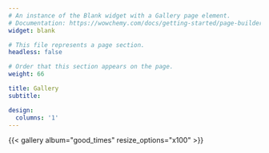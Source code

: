 ```yaml
---
# An instance of the Blank widget with a Gallery page element.
# Documentation: https://wowchemy.com/docs/getting-started/page-builder/
widget: blank

# This file represents a page section.
headless: false

# Order that this section appears on the page.
weight: 66

title: Gallery
subtitle:

design:
  columns: '1'
---
```


{{< gallery album="good_times" resize_options="x100" >}}
